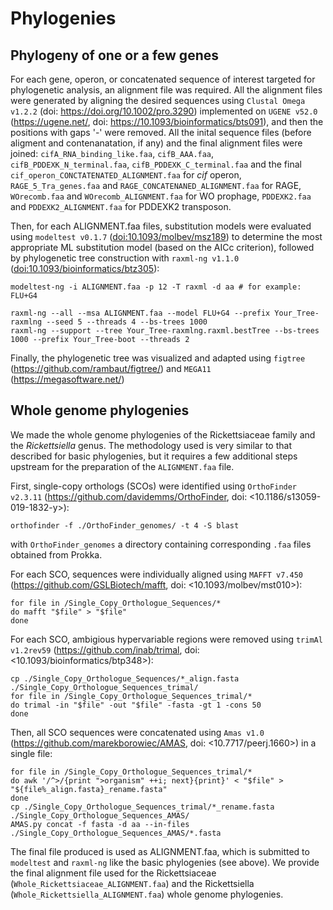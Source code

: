 # Phylogenies

## Phylogeny of one or a few genes

For each gene, operon, or concatenated sequence of interest targeted for phylogenetic analysis, an alignment file was required. All the alignment files were generated by aligning the desired sequences using `Clustal Omega v1.2.2` (doi: <https://doi.org/10.1002/pro.3290>) implemented on `UGENE v52.0` (<https://ugene.net/>, doi: <https://10.1093/bioinformatics/bts091>), and then the positions with gaps '-' were removed. All the inital sequence files (before aligment and contenanatation, if any) and the final alignment files were joined: `cifA_RNA_binding_like.faa`, `cifB_AAA.faa`, `cifB_PDDEXK_N_terminal.faa`, `cifB_PDDEXK_C_terminal.faa` and the final `cif_operon_CONCTATENATED_ALIGNMENT.faa` for *cif* operon, `RAGE_5_Tra_genes.faa` and `RAGE_CONCATENANED_ALIGNMENT.faa` for RAGE, `WOrecomb.faa` and `WOrecomb_ALIGNMENT.faa` for WO prophage, `PDDEXK2.faa` and `PDDEXK2_ALIGNMENT.faa` for PDDEXK2 transposon.

Then, for each ALIGNMENT.faa files, substitution models were evaluated using `modeltest v0.1.7` (<doi:10.1093/molbev/msz189>) to determine the most appropriate ML substitution model (based on the AICc criterion), followed by phylogenetic tree construction with `raxml-ng v1.1.0` (<doi:10.1093/bioinformatics/btz305>):
```
modeltest-ng -i ALIGNMENT.faa -p 12 -T raxml -d aa # for example: FLU+G4

raxml-ng --all --msa ALIGNMENT.faa --model FLU+G4 --prefix Your_Tree-raxmlng --seed 5 --threads 4 --bs-trees 1000
raxml-ng --support --tree Your_Tree-raxmlng.raxml.bestTree --bs-trees 1000 --prefix Your_Tree-boot --threads 2
```

Finally, the phylogenetic tree was visualized and adapted using `figtree` (<https://github.com/rambaut/figtree/>) and `MEGA11` (<https://megasoftware.net/>)


## Whole genome phylogenies

We made the whole genome phylogenies of the Rickettsiaceae family and the *Rickettsiella* genus. The methodology used is very similar to that described for basic phylogenies, but it requires a few additional steps upstream for the preparation of the `ALIGNMENT.faa` file.

First, single-copy orthologs (SCOs) were identified using `OrthoFinder v2.3.11` (<https://github.com/davidemms/OrthoFinder>, doi: <10.1186/s13059-019-1832-y>):
```
orthofinder -f ./OrthoFinder_genomes/ -t 4 -S blast 
```
with `OrthoFinder_genomes` a directory containing corresponding `.faa` files obtained from Prokka. 

For each SCO, sequences were individually aligned using `MAFFT v7.450` (<https://github.com/GSLBiotech/mafft>, doi: <10.1093/molbev/mst010>):
```
for file in /Single_Copy_Orthologue_Sequences/*
do mafft "$file" > "$file"
done
```

For each SCO, ambigious hypervariable regions were removed using `trimAl v1.2rev59` (<https://github.com/inab/trimal>, doi: <10.1093/bioinformatics/btp348>):
```
cp ./Single_Copy_Orthologue_Sequences/*_align.fasta ./Single_Copy_Orthologue_Sequences_trimal/
for file in /Single_Copy_Orthologue_Sequences_trimal/*
do trimal -in "$file" -out "$file" -fasta -gt 1 -cons 50
done
```

Then, all SCO sequences were concatenated using `Amas v1.0` (<https://github.com/marekborowiec/AMAS>, doi: <10.7717/peerj.1660>) in a single file:
```
for file in /Single_Copy_Orthologue_Sequences_trimal/*
do awk '/^>/{print ">organism" ++i; next}{print}' < "$file" > "${file%_align.fasta}_rename.fasta"
done
cp ./Single_Copy_Orthologue_Sequences_trimal/*_rename.fasta ./Single_Copy_Orthologue_Sequences_AMAS/
AMAS.py concat -f fasta -d aa --in-files ./Single_Copy_Orthologue_Sequences_AMAS/*.fasta
```

The final file produced is used as ALIGNMENT.faa, which is submitted to `modeltest` and `raxml-ng` like the basic phylogenies (see above). We provide the final alignment file used for the Rickettsiaceae (`Whole_Rickettsiaceae_ALIGNMENT.faa`) and the Rickettsiella (`Whole_Rickettsiella_ALIGNMENT.faa`) whole genome phylogenies.
